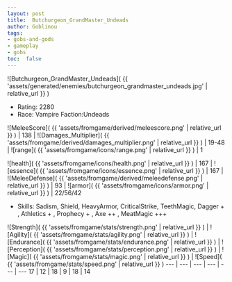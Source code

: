 ```yaml
---
layout: post
title:  Butchurgeon_GrandMaster_Undeads
author: Goblinou
tags:
- gobs-and-gods
- gameplay
- gobs
toc:  false
---
```


![Butchurgeon_GrandMaster_Undeads]( {{ 'assets/generated/enemies/butchurgeon_grandmaster_undeads.jpg' | relative_url }} )
- Rating: 2280
- Race: Vampire  Faction:Undeads

![MeleeScore]( {{ 'assets/fromgame/derived/meleescore.png' | relative_url }} ) | 138 | ![Damages_Multiplier]( {{ 'assets/fromgame/derived/damages_multiplier.png' | relative_url }} ) | 19-48 | ![range]( {{ 'assets/fromgame/icons/range.png' | relative_url }} ) | 1


![health]( {{ 'assets/fromgame/icons/health.png' | relative_url }} ) | 167 | ![essence]( {{ 'assets/fromgame/icons/essence.png' | relative_url }} ) | 167 | ![MeleeDefense]( {{ 'assets/fromgame/derived/meleedefense.png' | relative_url }} ) | 93 | ![armor]( {{ 'assets/fromgame/icons/armor.png' | relative_url }} ) | 22/56/42

* Skills: Sadism, Shield, HeavyArmor, CriticalStrike, TeethMagic, Dagger + , Athletics + , Prophecy + , Axe ++ , MeatMagic +++ 

![Strength]( {{ 'assets/fromgame/stats/strength.png' | relative_url }} ) | ![Agility]( {{ 'assets/fromgame/stats/agility.png' | relative_url }} ) | ![Endurance]( {{ 'assets/fromgame/stats/endurance.png' | relative_url }} ) | ![Perception]( {{ 'assets/fromgame/stats/perception.png' | relative_url }} ) | ![Magic]( {{ 'assets/fromgame/stats/magic.png' | relative_url }} ) | ![Speed]( {{ 'assets/fromgame/stats/speed.png' | relative_url }} )
--- | --- | --- | --- | --- | ---
17 | 12 | 18 | 9 | 18 | 14

